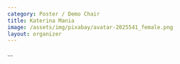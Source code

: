 ```yaml
---
category: Poster / Demo Chair
title: Katerina Mania
image: /assets/img/pixabay/avatar-2025541_female.png
layout: organizer
---
```


...
